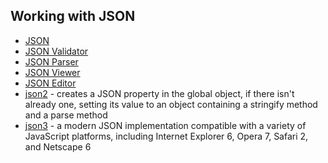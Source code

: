 ## Working with JSON

* [JSON](http://www.json.org/)
* [JSON Validator](http://jsonlint.com/)
* [JSON Parser](http://json.parser.online.fr/)
* [JSON Viewer](http://jsonviewer.stack.hu/)
* [JSON Editor](http://www.jsoneditoronline.org/)
* [json2](https://github.com/douglascrockford/JSON-js) - creates a JSON property in the global object, if there isn't already one, setting its value to an object containing a stringify method and a parse method
* [json3](https://github.com/bestiejs/json3) - a modern JSON implementation compatible with a variety of JavaScript platforms, including Internet Explorer 6, Opera 7, Safari 2, and Netscape 6